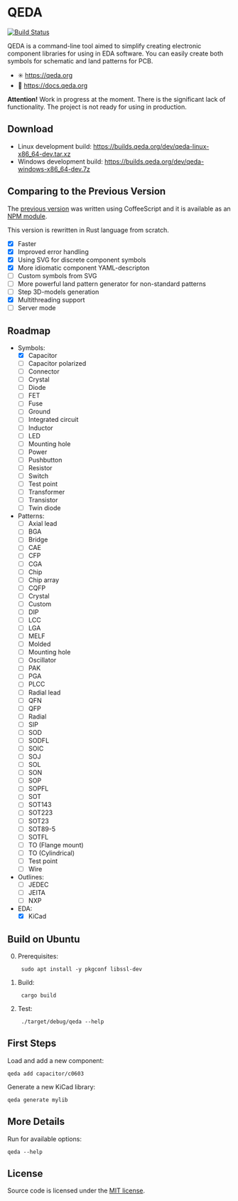 # QEDA

[![Build Status](https://github.com/qeda/qeda-rs/workflows/Build/badge.svg)](https://github.com/qeda/qeda-rs/actions)

QEDA is a command-line tool aimed to simplify creating electronic component libraries for using in EDA software. You can easily create both symbols for schematic and land patterns for PCB.

* :eight_spoked_asterisk: https://qeda.org
* :book: https://docs.qeda.org

**Attention!** Work in progress at the moment. There is the significant lack of functionality. The project is not ready for using in production.

## Download

* Linux development build: https://builds.qeda.org/dev/qeda-linux-x86_64-dev.tar.xz
* Windows development build: https://builds.qeda.org/dev/qeda-windows-x86_64-dev.7z

## Comparing to the Previous Version

The [previous version](https://github.com/qeda/qeda) was written using CoffeeScript and it is available as an [NPM module](https://www.npmjs.com/package/qeda).

This version is rewritten in Rust language from scratch.

- [x] Faster
- [x] Improved error handling
- [x] Using SVG for discrete component symbols
- [x] More idiomatic component YAML-descripton
- [ ] Custom symbols from SVG
- [ ] More powerful land pattern generator for non-standard patterns
- [ ] Step 3D-models generation
- [x] Multithreading support
- [ ] Server mode

## Roadmap

- Symbols:
    - [x] Capacitor
    - [ ] Capacitor polarized
    - [ ] Connector
    - [ ] Crystal
    - [ ] Diode
    - [ ] FET
    - [ ] Fuse
    - [ ] Ground
    - [ ] Integrated circuit
    - [ ] Inductor
    - [ ] LED
    - [ ] Mounting hole
    - [ ] Power
    - [ ] Pushbutton
    - [ ] Resistor
    - [ ] Switch
    - [ ] Test point
    - [ ] Transformer
    - [ ] Transistor
    - [ ] Twin diode

- Patterns:
    - [ ] Axial lead
    - [ ] BGA
    - [ ] Bridge
    - [ ] CAE
    - [ ] CFP
    - [ ] CGA
    - [ ] Chip
    - [ ] Chip array
    - [ ] CQFP
    - [ ] Crystal
    - [ ] Custom
    - [ ] DIP
    - [ ] LCC
    - [ ] LGA
    - [ ] MELF
    - [ ] Molded
    - [ ] Mounting hole
    - [ ] Oscillator
    - [ ] PAK
    - [ ] PGA
    - [ ] PLCC
    - [ ] Radial lead
    - [ ] QFN
    - [ ] QFP
    - [ ] Radial
    - [ ] SIP
    - [ ] SOD
    - [ ] SODFL
    - [ ] SOIC
    - [ ] SOJ
    - [ ] SOL
    - [ ] SON
    - [ ] SOP
    - [ ] SOPFL
    - [ ] SOT
    - [ ] SOT143
    - [ ] SOT223
    - [ ] SOT23
    - [ ] SOT89-5
    - [ ] SOTFL
    - [ ] TO (Flange mount)
    - [ ] TO (Cylindrical)
    - [ ] Test point
    - [ ] Wire

- Outlines:
    - [ ] JEDEC
    - [ ] JEITA
    - [ ] NXP

- EDA:
    - [x] KiCad

## Build on Ubuntu

0. Prerequisites:

        sudo apt install -y pkgconf libssl-dev

1. Build:

        cargo build

2. Test:

        ./target/debug/qeda --help

## First Steps

Load and add a new component:

    qeda add capacitor/c0603

Generate a new KiCad library:

    qeda generate mylib

## More Details

Run for available options:

    qeda --help

## License

Source code is licensed under the [MIT license](LICENSE).
